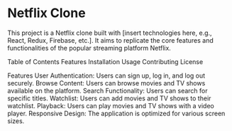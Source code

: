 # Netflix Clone

This project is a Netflix clone built with [insert technologies here, e.g., React, Redux, Firebase, etc.]. It aims to replicate the core features and functionalities of the popular streaming platform Netflix.

Table of Contents
Features
Installation
Usage
Contributing
License

Features
User Authentication: Users can sign up, log in, and log out securely.
Browse Content: Users can browse movies and TV shows available on the platform.
Search Functionality: Users can search for specific titles.
Watchlist: Users can add movies and TV shows to their watchlist.
Playback: Users can play movies and TV shows with a video player.
Responsive Design: The application is optimized for various screen sizes.
